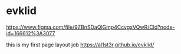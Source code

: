 # evklid
https://www.figma.com/file/9ZBnSDaQlGmp4CcvgxVQwR/Cld?node-id=166612%3A3077

this is my first page layout job
https://al1st3r.github.io/evklid/

